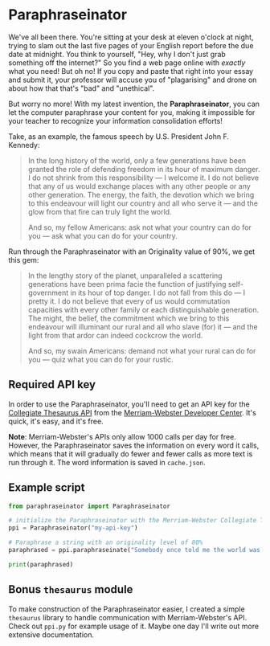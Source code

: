 # Paraphraseinator
We've all been there. You're sitting at your desk at eleven o'clock at night, trying to slam out the last five pages of your English report before the due date at midnight. You think to yourself, "Hey, why I don't just grab something off the internet?" So you find a web page online with *exactly* what you need! But oh no! If you copy and paste that right into your essay and submit it, your professor will accuse you of "plagarising" and drone on about how that that's "bad" and "unethical".

But worry no more! With my latest invention, the **Paraphraseinator**, you can let the computer paraphrase your content for you, making it impossible for your teacher to recognize your information consolidation efforts!

Take, as an example, the famous speech by U.S. President John F. Kennedy:

> In the long history of the world, only a few generations have been granted the role of defending freedom in its hour of maximum danger. I do not shrink from this responsibility — I welcome it. I do not believe that any of us would exchange places with any other people or any other generation. The energy, the faith, the devotion which we bring to this endeavour will light our country and all who serve it — and the glow from that fire can truly light the world.
> 
> And so, my fellow Americans: ask not what your country can do for you — ask what you can do for your country.

Run through the Paraphraseinator with an Originality value of 90%, we get this gem:

> In the lengthy story of the planet, unparalleled a scattering generations have been prima facie the function of justifying self-government in its hour of top danger. I do not fall from this do — I pretty it. I do not believe that every of us would commutation capacities with every other family or each distinguishable generation. The might, the belief, the commitment which we bring to this endeavour will illuminant our rural and all who slave (for) it — and the light from that ardor can indeed cockcrow the world.
> 
> And so, my swain Americans: demand not what your rural can do for you — quiz what you can do for your rustic.


## Required API key
In order to use the Paraphraseinator, you'll need to get an API key for the [Collegiate Thesaurus API](https://dictionaryapi.com/products/api-collegiate-thesaurus) from the [Merriam-Webster Developer Center](https://dictionaryapi.com). It's quick, it's easy, and it's free.

**Note**: Merriam-Webster's APIs only allow 1000 calls per day for free. However, the Paraphraseinator saves the information on every word it calls, which means that it will gradually do fewer and fewer calls as more text is run through it. The word information is saved in `cache.json`.

## Example script
```python
from paraphraseinator import Paraphraseinator

# initialize the Paraphraseinator with the Merriam-Webster Collegiate Thesaurus API key
ppi = Paraphraseinator("my-api-key")

# Paraphrase a string with an originality level of 80%
paraphrased = ppi.paraphraseinate("Somebody once told me the world was gonna roll me", originality=0.8)

print(paraphrased)
```

## Bonus `thesaurus` module
To make construction of the Paraphraseinator easier, I created a simple `thesaurus` library to handle communication with Merriam-Webster's API. Check out `ppi.py` for example usage of it. Maybe one day I'll write out more extensive documentation.